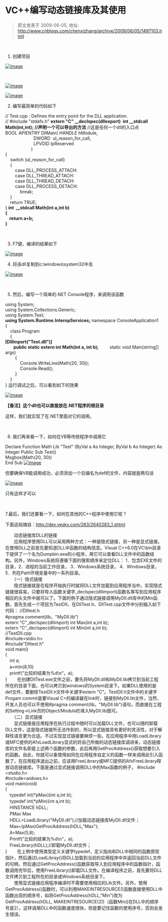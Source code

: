 # VC++编写动态链接库及其使用 
> 原文发表于 2009-06-05, 地址: http://www.cnblogs.com/chenxizhang/archive/2009/06/05/1497103.html 


 

 1. 创建项目

 [![image](./images/1497103-image_thumb.png "image")](http://images.cnblogs.com/cnblogs_com/chenxizhang/WindowsLiveWriter/VC_E9C1/image_2.png) 

  

 [![image](./images/1497103-image_thumb_1.png "image")](http://images.cnblogs.com/cnblogs_com/chenxizhang/WindowsLiveWriter/VC_E9C1/image_4.png) 

 [![image](./images/1497103-image_thumb_2.png "image")](http://images.cnblogs.com/cnblogs_com/chenxizhang/WindowsLiveWriter/VC_E9C1/image_6.png) 

   2. 编写最简单的代码如下

 // Test.cpp : Defines the entry point for the DLL application.  
// #include "stdafx.h" **extern "C" \_\_declspec(dllexport)  int \_\_stdcall Math(int,int); //声明一个可以导出的方法**  //这是任何一个dll的入口点  
BOOL APIENTRY DllMain( HANDLE hModule,   
                       DWORD  ul\_reason\_for\_call,   
                       LPVOID lpReserved  
                     )  
{  
    switch (ul\_reason\_for\_call)  
    {  
        case DLL\_PROCESS\_ATTACH:  
        case DLL\_THREAD\_ATTACH:  
        case DLL\_THREAD\_DETACH:  
        case DLL\_PROCESS\_DETACH:  
            break;  
    }  
    return TRUE;  
} **int  \_\_stdcall Math(int a,int b)  
{  
    return a+b;  
}**  

  

 3. F7键，编译的结果如下

 [![image](./images/1497103-image_thumb_3.png "image")](http://images.cnblogs.com/cnblogs_com/chenxizhang/WindowsLiveWriter/VC_E9C1/image_8.png) 

 4. 将该dll复制到c:\windows\system32中去

 [![image](./images/1497103-image_thumb_4.png "image")](http://images.cnblogs.com/cnblogs_com/chenxizhang/WindowsLiveWriter/VC_E9C1/image_10.png) 

  

 5. 然后，编写一个简单的.NET Console程序，来调用该函数

 using System;  
using System.Collections.Generic;  
using System.Text;  
**using System.Runtime.InteropServices;** namespace ConsoleApplication1  
{  
    class Program  
    {  
**[DllImport("Test.dll")]  
        public static extern int Math(int a, int b);**         static void Main(string[] args)  
        {  
            Console.WriteLine(Math(20, 30));  
            Console.Read();  
        }  
    }  
}  运行调试之后，可以看到如下的效果

 [![image](./images/1497103-image_thumb_5.png "image")](http://images.cnblogs.com/cnblogs_com/chenxizhang/WindowsLiveWriter/VC_E9C1/image_12.png) 

 **【备注】这个dll也可以直接放在.NET程序的根目录**

 这样，我们就实现了在.NET里面对它的调用。

  

 6. 我们再来看一下，如何在VB等传统程序中调用它

 Declare Function Math Lib "Test" (ByVal a As Integer, ByVal b As Integer) As Integer Public Sub Test()  
Msgbox(Math(20, 30))  
End Sub [![image](./images/1497103-image_thumb_6.png "image")](http://images.cnblogs.com/cnblogs_com/chenxizhang/WindowsLiveWriter/VC_E9C1/image_14.png) 

 但要确保VB能调用成功，必须添加一个后缀名为def的文件，内容就是两句话

 [![image](./images/1497103-image_thumb_7.png "image")](http://images.cnblogs.com/cnblogs_com/chenxizhang/WindowsLiveWriter/VC_E9C1/image_16.png) 

 只有这样才可以

  

 7.最后，我们还要看一下，如何在其他的C++程序中使用它呢？  


 下面这段摘自：<http://dev.yesky.com/283/2640283_1.shtml>   


 　　动态链接库DLL的链接  
　　应用程序使用DLL可以采用两种方式：一种是隐式链接，另一种是显式链接。在使用DLL之前首先要知道DLL中函数的结构信息。Visual C++6.0在VC\bin目录下提供了一个名为Dumpbin.exe的小程序，用它可以查看DLL文件中的函数结构。另外，Windows系统将遵循下面的搜索顺序来定位DLL： 1．包含EXE文件的目录，2．进程的当前工作目录， 3．Windows系统目录， 4．Windows目录，5．列在Path环境变量中的一系列目录。  
　　（一）隐式链接  
　　隐式链接就是在程序开始执行时就将DLL文件加载到应用程序当中。实现隐式链接很容易，只要将导入函数关键字\_declspec(dllimport)函数名等写到应用程序相应的头文件中就可以了。下面的例子通过隐式链接调用MyDll.dll库中的Min函数。首先生成一个项目为TestDll，在DllTest.h、DllTest.cpp文件中分别输入如下代码： //Dlltest.h  
#pragma comment(lib，"MyDll.lib")  
extern "C"\_declspec(dllimport) int Max(int a,int b);  
extern "C"\_declspec(dllimport) int Min(int a,int b);  
//TestDll.cpp  
#include<stdio.h>  
#include"Dlltest.h"  
void main()  
{  
　int a;  
　a=min(8,10)  
　printf("比较的结果为%d\n"，a);  
} 　　在创建DllTest.exe文件之前，要先将MyDll.dll和MyDll.lib拷贝到当前工程所在的目录下面，也可以拷贝到windows的System目录下。如果DLL使用的是def文件，要删除TestDll.h文件中关键字extern "C"。TestDll.h文件中的关键字Progam commit是要Visual C+的编译器在link时，链接到MyDll.lib文件，当然，开发人员也可以不使用#pragma comment(lib，"MyDll.lib")语句，而直接在工程的Setting->Link页的Object/Moduls栏填入MyDll.lib既可。  
　　（二）显式链接  
　　显式链接是应用程序在执行过程中随时可以加载DLL文件，也可以随时卸载DLL文件，这是隐式链接所无法作到的，所以显式链接具有更好的灵活性，对于解释性语言更为合适。不过实现显式链接要麻烦一些。在应用程序中用LoadLibrary或MFC提供的AfxLoadLibrary显式的将自己所做的动态链接库调进来，动态链接库的文件名即是上述两个函数的参数，此后再用GetProcAddress()获取想要引入的函数。自此，你就可以象使用如同在应用程序自定义的函数一样来调用此引入函数了。在应用程序退出之前，应该用FreeLibrary或MFC提供的AfxFreeLibrary释放动态链接库。下面是通过显式链接调用DLL中的Max函数的例子。 #include <studio.h>  
#include<widows.h>  
void main(void)  
{  
　typedef int(*pMax)(int a,int b);  
　typedef int(*pMin)(int a,int b);  
　HINSTANCE hDLL;  
　PMax Max  
　HDLL=LoadLibrary("MyDll.dll");//加载动态链接库MyDll.dll文件；  
　Max=(pMax)GetProcAddress(hDLL,"Max");  
　A=Max(5,8);  
　Printf("比较的结果为%d\n"，a);  
　FreeLibrary(hDLL);//卸载MyDll.dll文件；  
} 　　在上例中使用类型定义关键字typedef，定义指向和DLL中相同的函数原型指针，然后通过LoadLibray()将DLL加载到当前的应用程序中并返回当前DLL文件的句柄，然后通过GetProcAddress()函数获取导入到应用程序中的函数指针，函数调用完毕后，使用FreeLibrary()卸载DLL文件。在编译程序之前，首先要将DLL文件拷贝到工程所在的目录或Windows系统目录下。  
　　使用显式链接应用程序编译时不需要使用相应的Lib文件。另外，使用GetProcAddress()函数时，可以利用MAKEINTRESOURCE()函数直接使用DLL中函数出现的顺序号，如将GetProcAddress(hDLL,"Min")改为GetProcAddress(hDLL, MAKEINTRESOURCE(2))（函数Min()在DLL中的顺序号是2），这样调用DLL中的函数速度很快，但是要记住函数的使用序号，否则会发生错误。






























